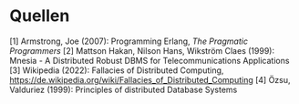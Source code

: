 # Quellen
[1] Armstrong, Joe (2007): Programming Erlang, *The Pragmatic Programmers*
[2] Mattson Hakan, Nilson Hans, Wikström Claes (1999): Mnesia - A Distributed Robust DBMS for Telecommunications Applications
[3] Wikipedia (2022): Fallacies of Distributed Computing, https://de.wikipedia.org/wiki/Fallacies_of_Distributed_Computing
[4] Özsu, Valduriez (1999): Principles of distributed Database Systems

